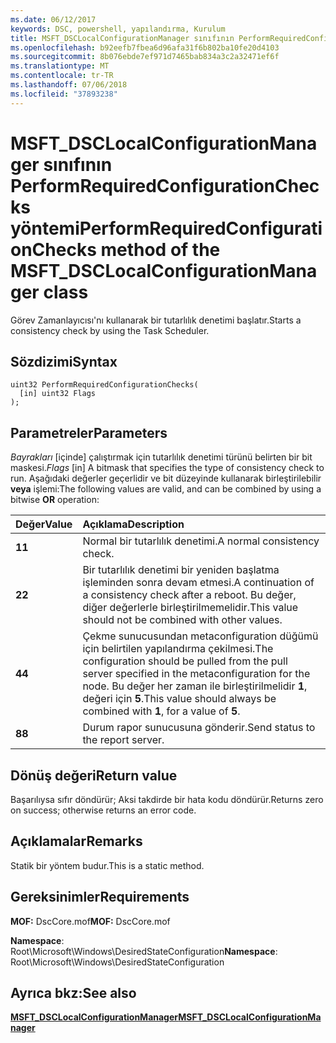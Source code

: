 ```yaml
---
ms.date: 06/12/2017
keywords: DSC, powershell, yapılandırma, Kurulum
title: MSFT_DSCLocalConfigurationManager sınıfının PerformRequiredConfigurationChecks yöntemi
ms.openlocfilehash: b92eefb7fbea6d96afa31f6b802ba10fe20d4103
ms.sourcegitcommit: 8b076ebde7ef971d7465bab834a3c2a32471ef6f
ms.translationtype: MT
ms.contentlocale: tr-TR
ms.lasthandoff: 07/06/2018
ms.locfileid: "37893238"
---
```

# <a name="performrequiredconfigurationchecks-method-of-the-msftdsclocalconfigurationmanager-class"></a><span data-ttu-id="0c584-103">MSFT_DSCLocalConfigurationManager sınıfının PerformRequiredConfigurationChecks yöntemi</span><span class="sxs-lookup"><span data-stu-id="0c584-103">PerformRequiredConfigurationChecks method of the MSFT_DSCLocalConfigurationManager class</span></span>

<span data-ttu-id="0c584-104">Görev Zamanlayıcısı'nı kullanarak bir tutarlılık denetimi başlatır.</span><span class="sxs-lookup"><span data-stu-id="0c584-104">Starts a consistency check by using the Task Scheduler.</span></span>

## <a name="syntax"></a><span data-ttu-id="0c584-105">Sözdizimi</span><span class="sxs-lookup"><span data-stu-id="0c584-105">Syntax</span></span>

```mof
uint32 PerformRequiredConfigurationChecks(
  [in] uint32 Flags
);
```

## <a name="parameters"></a><span data-ttu-id="0c584-106">Parametreler</span><span class="sxs-lookup"><span data-stu-id="0c584-106">Parameters</span></span>

<span data-ttu-id="0c584-107">*Bayrakları* \[içinde\] çalıştırmak için tutarlılık denetimi türünü belirten bir bit maskesi.</span><span class="sxs-lookup"><span data-stu-id="0c584-107">*Flags* \[in\] A bitmask that specifies the type of consistency check to run.</span></span> <span data-ttu-id="0c584-108">Aşağıdaki değerler geçerlidir ve bit düzeyinde kullanarak birleştirilebilir **veya** işlemi:</span><span class="sxs-lookup"><span data-stu-id="0c584-108">The following values are valid, and can be combined by using a bitwise **OR** operation:</span></span>

|<span data-ttu-id="0c584-109">Değer</span><span class="sxs-lookup"><span data-stu-id="0c584-109">Value</span></span> |<span data-ttu-id="0c584-110">Açıklama</span><span class="sxs-lookup"><span data-stu-id="0c584-110">Description</span></span> |
|:--- |:---|
|<span data-ttu-id="0c584-111">**1**</span><span class="sxs-lookup"><span data-stu-id="0c584-111">**1**</span></span> | <span data-ttu-id="0c584-112">Normal bir tutarlılık denetimi.</span><span class="sxs-lookup"><span data-stu-id="0c584-112">A normal consistency check.</span></span> |
|<span data-ttu-id="0c584-113">**2**</span><span class="sxs-lookup"><span data-stu-id="0c584-113">**2**</span></span> | <span data-ttu-id="0c584-114">Bir tutarlılık denetimi bir yeniden başlatma işleminden sonra devam etmesi.</span><span class="sxs-lookup"><span data-stu-id="0c584-114">A continuation of a consistency check after a reboot.</span></span> <span data-ttu-id="0c584-115">Bu değer, diğer değerlerle birleştirilmemelidir.</span><span class="sxs-lookup"><span data-stu-id="0c584-115">This value should not be combined with other values.</span></span> |
|<span data-ttu-id="0c584-116">**4**</span><span class="sxs-lookup"><span data-stu-id="0c584-116">**4**</span></span> | <span data-ttu-id="0c584-117">Çekme sunucusundan metaconfiguration düğümü için belirtilen yapılandırma çekilmesi.</span><span class="sxs-lookup"><span data-stu-id="0c584-117">The configuration should be pulled from the pull server specified in the metaconfiguration for the node.</span></span> <span data-ttu-id="0c584-118">Bu değer her zaman ile birleştirilmelidir **1**, değeri için **5**.</span><span class="sxs-lookup"><span data-stu-id="0c584-118">This value should always be combined with **1**, for a value of **5**.</span></span> |
|<span data-ttu-id="0c584-119">**8**</span><span class="sxs-lookup"><span data-stu-id="0c584-119">**8**</span></span> | <span data-ttu-id="0c584-120">Durum rapor sunucusuna gönderir.</span><span class="sxs-lookup"><span data-stu-id="0c584-120">Send status to the report server.</span></span> |

## <a name="return-value"></a><span data-ttu-id="0c584-121">Dönüş değeri</span><span class="sxs-lookup"><span data-stu-id="0c584-121">Return value</span></span>

<span data-ttu-id="0c584-122">Başarılıysa sıfır döndürür; Aksi takdirde bir hata kodu döndürür.</span><span class="sxs-lookup"><span data-stu-id="0c584-122">Returns zero on success; otherwise returns an error code.</span></span>

## <a name="remarks"></a><span data-ttu-id="0c584-123">Açıklamalar</span><span class="sxs-lookup"><span data-stu-id="0c584-123">Remarks</span></span>

<span data-ttu-id="0c584-124">Statik bir yöntem budur.</span><span class="sxs-lookup"><span data-stu-id="0c584-124">This is a static method.</span></span>

## <a name="requirements"></a><span data-ttu-id="0c584-125">Gereksinimler</span><span class="sxs-lookup"><span data-stu-id="0c584-125">Requirements</span></span>

<span data-ttu-id="0c584-126">**MOF:** DscCore.mof</span><span class="sxs-lookup"><span data-stu-id="0c584-126">**MOF:** DscCore.mof</span></span>

<span data-ttu-id="0c584-127">**Namespace**: Root\Microsoft\Windows\DesiredStateConfiguration</span><span class="sxs-lookup"><span data-stu-id="0c584-127">**Namespace**: Root\Microsoft\Windows\DesiredStateConfiguration</span></span>

## <a name="see-also"></a><span data-ttu-id="0c584-128">Ayrıca bkz:</span><span class="sxs-lookup"><span data-stu-id="0c584-128">See also</span></span>

[<span data-ttu-id="0c584-129">**MSFT_DSCLocalConfigurationManager**</span><span class="sxs-lookup"><span data-stu-id="0c584-129">**MSFT_DSCLocalConfigurationManager**</span></span>](msft-dsclocalconfigurationmanager.md)